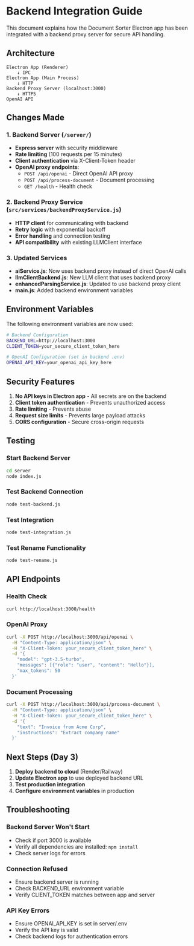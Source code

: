 # Backend Integration Guide

This document explains how the Document Sorter Electron app has been integrated with a backend proxy server for secure API handling.

## Architecture

```
Electron App (Renderer) 
    ↓ IPC
Electron App (Main Process)
    ↓ HTTP
Backend Proxy Server (localhost:3000)
    ↓ HTTPS
OpenAI API
```

## Changes Made

### 1. Backend Server (`/server/`)
- **Express server** with security middleware
- **Rate limiting** (100 requests per 15 minutes)
- **Client authentication** via X-Client-Token header
- **OpenAI proxy endpoints**:
  - `POST /api/openai` - Direct OpenAI API proxy
  - `POST /api/process-document` - Document processing
  - `GET /health` - Health check

### 2. Backend Proxy Service (`src/services/backendProxyService.js`)
- **HTTP client** for communicating with backend
- **Retry logic** with exponential backoff
- **Error handling** and connection testing
- **API compatibility** with existing LLMClient interface

### 3. Updated Services
- **aiService.js**: Now uses backend proxy instead of direct OpenAI calls
- **llmClientBackend.js**: New LLM client that uses backend proxy
- **enhancedParsingService.js**: Updated to use backend proxy client
- **main.js**: Added backend environment variables

## Environment Variables

The following environment variables are now used:

```bash
# Backend Configuration
BACKEND_URL=http://localhost:3000
CLIENT_TOKEN=your_secure_client_token_here

# OpenAI Configuration (set in backend .env)
OPENAI_API_KEY=your_openai_api_key_here
```

## Security Features

1. **No API keys in Electron app** - All secrets are on the backend
2. **Client token authentication** - Prevents unauthorized access
3. **Rate limiting** - Prevents abuse
4. **Request size limits** - Prevents large payload attacks
5. **CORS configuration** - Secure cross-origin requests

## Testing

### Start Backend Server
```bash
cd server
node index.js
```

### Test Backend Connection
```bash
node test-backend.js
```

### Test Integration
```bash
node test-integration.js
```

### Test Rename Functionality
```bash
node test-rename.js
```

## API Endpoints

### Health Check
```bash
curl http://localhost:3000/health
```

### OpenAI Proxy
```bash
curl -X POST http://localhost:3000/api/openai \
  -H "Content-Type: application/json" \
  -H "X-Client-Token: your_secure_client_token_here" \
  -d '{
    "model": "gpt-3.5-turbo",
    "messages": [{"role": "user", "content": "Hello"}],
    "max_tokens": 50
  }'
```

### Document Processing
```bash
curl -X POST http://localhost:3000/api/process-document \
  -H "Content-Type: application/json" \
  -H "X-Client-Token: your_secure_client_token_here" \
  -d '{
    "text": "Invoice from Acme Corp",
    "instructions": "Extract company name"
  }'
```

## Next Steps (Day 3)

1. **Deploy backend to cloud** (Render/Railway)
2. **Update Electron app** to use deployed backend URL
3. **Test production integration**
4. **Configure environment variables** in production

## Troubleshooting

### Backend Server Won't Start
- Check if port 3000 is available
- Verify all dependencies are installed: `npm install`
- Check server logs for errors

### Connection Refused
- Ensure backend server is running
- Check BACKEND_URL environment variable
- Verify CLIENT_TOKEN matches between app and server

### API Key Errors
- Ensure OPENAI_API_KEY is set in server/.env
- Verify the API key is valid
- Check backend logs for authentication errors
